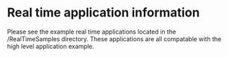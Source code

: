 # Real time application information

Please see the example real time applications located in the /RealTimeSamples directory.  These applications
are all compatable with the high level application example.